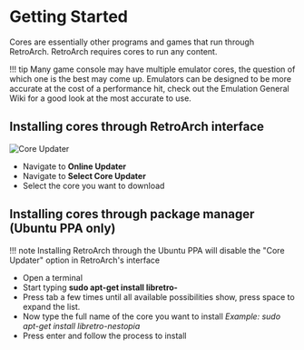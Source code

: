 # Getting Started

Cores are essentially other programs and games that run through RetroArch. RetroArch requires cores to run any content.

!!! tip 
    Many game console may have multiple emulator cores, the question of which one is the best may come up. Emulators can be designed to be more accurate at the cost of a performance hit, check out the Emulation General Wiki for a good look at the most accurate to use.

## Installing cores through RetroArch interface

![Core Updater](../image/windows/core_updater.gif)

- Navigate to **Online Updater**
- Navigate to **Select Core Updater**
- Select the core you want to download

## Installing cores through package manager (Ubuntu PPA only)

!!! note
    Installing RetroArch through the Ubuntu PPA will disable the "Core Updater" option in RetroArch's interface

- Open a terminal
- Start typing **sudo apt-get install libretro-**
- Press tab a few times until all available possibilities show, press space to expand the list.
- Now type the full name of the core you want to install *Example: sudo apt-get install libretro-nestopia*
- Press enter and follow the process to install
